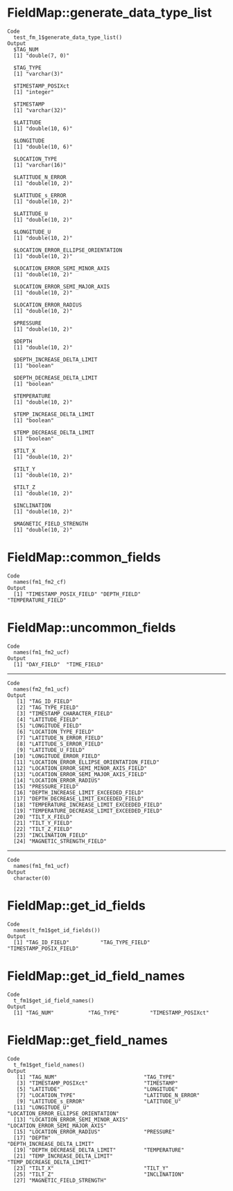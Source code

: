 # FieldMap::generate_data_type_list

    Code
      test_fm_1$generate_data_type_list()
    Output
      $TAG_NUM
      [1] "double(7, 0)"
      
      $TAG_TYPE
      [1] "varchar(3)"
      
      $TIMESTAMP_POSIXct
      [1] "integer"
      
      $TIMESTAMP
      [1] "varchar(32)"
      
      $LATITUDE
      [1] "double(10, 6)"
      
      $LONGITUDE
      [1] "double(10, 6)"
      
      $LOCATION_TYPE
      [1] "varchar(16)"
      
      $LATITUDE_N_ERROR
      [1] "double(10, 2)"
      
      $LATITUDE_s_ERROR
      [1] "double(10, 2)"
      
      $LATITUDE_U
      [1] "double(10, 2)"
      
      $LONGITUDE_U
      [1] "double(10, 2)"
      
      $LOCATION_ERROR_ELLIPSE_ORIENTATION
      [1] "double(10, 2)"
      
      $LOCATION_ERROR_SEMI_MINOR_AXIS
      [1] "double(10, 2)"
      
      $LOCATION_ERROR_SEMI_MAJOR_AXIS
      [1] "double(10, 2)"
      
      $LOCATION_ERROR_RADIUS
      [1] "double(10, 2)"
      
      $PRESSURE
      [1] "double(10, 2)"
      
      $DEPTH
      [1] "double(10, 2)"
      
      $DEPTH_INCREASE_DELTA_LIMIT
      [1] "boolean"
      
      $DEPTH_DECREASE_DELTA_LIMIT
      [1] "boolean"
      
      $TEMPERATURE
      [1] "double(10, 2)"
      
      $TEMP_INCREASE_DELTA_LIMIT
      [1] "boolean"
      
      $TEMP_DECREASE_DELTA_LIMIT
      [1] "boolean"
      
      $TILT_X
      [1] "double(10, 2)"
      
      $TILT_Y
      [1] "double(10, 2)"
      
      $TILT_Z
      [1] "double(10, 2)"
      
      $INCLINATION
      [1] "double(10, 2)"
      
      $MAGNETIC_FIELD_STRENGTH
      [1] "double(10, 2)"
      

# FieldMap::common_fields

    Code
      names(fm1_fm2_cf)
    Output
      [1] "TIMESTAMP_POSIX_FIELD" "DEPTH_FIELD"           "TEMPERATURE_FIELD"    

# FieldMap::uncommon_fields

    Code
      names(fm1_fm2_ucf)
    Output
      [1] "DAY_FIELD"  "TIME_FIELD"

---

    Code
      names(fm2_fm1_ucf)
    Output
       [1] "TAG_ID_FIELD"                             
       [2] "TAG_TYPE_FIELD"                           
       [3] "TIMESTAMP_CHARACTER_FIELD"                
       [4] "LATITUDE_FIELD"                           
       [5] "LONGITUDE_FIELD"                          
       [6] "LOCATION_TYPE_FIELD"                      
       [7] "LATITUDE_N_ERROR_FIELD"                   
       [8] "LATITUDE_S_ERROR_FIELD"                   
       [9] "LATITUDE_U_FIELD"                         
      [10] "LONGITUDE_ERROR_FIELD"                    
      [11] "LOCATION_ERROR_ELLIPSE_ORIENTATION_FIELD" 
      [12] "LOCATION_ERROR_SEMI_MINOR_AXIS_FIELD"     
      [13] "LOCATION_ERROR_SEMI_MAJOR_AXIS_FIELD"     
      [14] "LOCATION_ERROR_RADIUS"                    
      [15] "PRESSURE_FIELD"                           
      [16] "DEPTH_INCREASE_LIMIT_EXCEEDED_FIELD"      
      [17] "DEPTH_DECREASE_LIMIT_EXCEEDED_FIELD"      
      [18] "TEMPERATURE_INCREASE_LIMIT_EXCEEDED_FIELD"
      [19] "TEMPERATURE_DECREASE_LIMIT_EXCEEDED_FIELD"
      [20] "TILT_X_FIELD"                             
      [21] "TILT_Y_FIELD"                             
      [22] "TILT_Z_FIELD"                             
      [23] "INCLINATION_FIELD"                        
      [24] "MAGNETIC_STRENGTH_FIELD"                  

---

    Code
      names(fm1_fm1_ucf)
    Output
      character(0)

# FieldMap::get_id_fields

    Code
      names(t_fm1$get_id_fields())
    Output
      [1] "TAG_ID_FIELD"          "TAG_TYPE_FIELD"        "TIMESTAMP_POSIX_FIELD"

# FieldMap::get_id_field_names

    Code
      t_fm1$get_id_field_names()
    Output
      [1] "TAG_NUM"           "TAG_TYPE"          "TIMESTAMP_POSIXct"

# FieldMap::get_field_names

    Code
      t_fm1$get_field_names()
    Output
       [1] "TAG_NUM"                            "TAG_TYPE"                          
       [3] "TIMESTAMP_POSIXct"                  "TIMESTAMP"                         
       [5] "LATITUDE"                           "LONGITUDE"                         
       [7] "LOCATION_TYPE"                      "LATITUDE_N_ERROR"                  
       [9] "LATITUDE_s_ERROR"                   "LATITUDE_U"                        
      [11] "LONGITUDE_U"                        "LOCATION_ERROR_ELLIPSE_ORIENTATION"
      [13] "LOCATION_ERROR_SEMI_MINOR_AXIS"     "LOCATION_ERROR_SEMI_MAJOR_AXIS"    
      [15] "LOCATION_ERROR_RADIUS"              "PRESSURE"                          
      [17] "DEPTH"                              "DEPTH_INCREASE_DELTA_LIMIT"        
      [19] "DEPTH_DECREASE_DELTA_LIMIT"         "TEMPERATURE"                       
      [21] "TEMP_INCREASE_DELTA_LIMIT"          "TEMP_DECREASE_DELTA_LIMIT"         
      [23] "TILT_X"                             "TILT_Y"                            
      [25] "TILT_Z"                             "INCLINATION"                       
      [27] "MAGNETIC_FIELD_STRENGTH"           

